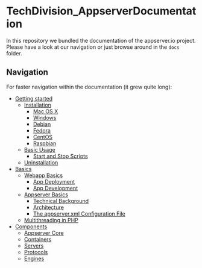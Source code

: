 TechDivision_AppserverDocumentation
===================================

In this repository we bundled the documentation of the appserver.io project.
Please have a look at our navigation or just browse around in the `docs` folder.

## Navigation
For faster navigation within the documentation (it grew quite long):

- [Getting started](<getting-started/>)
	* [Installation](<docs/getting-started/installation.md>)
		- [Mac OS X](<getting-started/installation.md#mac-os-x>)
		- [Windows](<getting-started/installation.md#windows>)
		- [Debian](<getting-started/installation.md#debian>)
		- [Fedora](<getting-started/installation.md#fedora>)
		- [CentOS](<getting-started/installation.md#centos>)
		- [Raspbian](<getting-started/installation.md#raspbian>)
	* [Basic Usage](<getting-started/basic-usage.md>)
		- [Start and Stop Scripts](<getting-started/basic-usage.md#start-and-stop-scripts>)
	* [Uninstallation](<getting-started/uninstallation.md>)
- [Basics](<basics>)
    * [Webapp Basics](<basics/webapp-basics/>)
        - [App Deployment](<basics/webapp-basics/app-deployment.md>)
        - [App Development](<basics/webapp-basics/app-development.md>)
    * [Appserver Basics](<basics/appserver-basics/>)
        - [Technical Background](<basics/appserver-basics/technical-background.md>)
        - [Architecture](<basics/appserver-basics/architecture.md>)
        - [The appserver.xml Configuration File](<basics/appserver-basics/the-appserver_xml-configuration-file.md>)
    * [Multithreading in PHP](<basics/multithreading-in-php/>)
- [Components](<components/>)
	* [Appserver Core](<components/appserver-core>)
	* [Containers](<components/containers>)
	* [Servers](<components/servers>)
	* [Protocols](<components/protocols>)
	* [Engines](<components/engines>)
